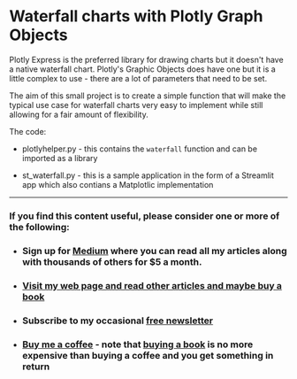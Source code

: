 # Waterfall charts with Plotly Graph Objects 

Plotly Express is the preferred library for drawing charts but it doesn't have a native waterfall chart. Plotly's Graphic Objects does have one but it is a little complex to use - there are a lot of parameters that need to be set.

The aim of this small project is to create a simple function that will make the typical use case for waterfall charts very easy to implement while still allowing for a fair amount of flexibility.

The code:

- plotlyhelper.py - this contains the `waterfall` function and can be imported as a library

- st_waterfall.py - this is a sample application in the form of a Streamlit app which also contians a Matplotlic implementation


---
### If you find this content useful, please consider one or more of the following:

-  ### Sign up for [Medium](https://medium.com/@alan-jones/membership) where you can read all my articles along with thousands of others for $5 a month.  
-  ### [Visit my web page and read other articles and maybe buy a book](alanjones2.github.io)
-  ### Subscribe to my occasional [free newsletter](https://technofile.substack.com/)
-  ### [Buy me a coffee](https://ko-fi.com/alan_jones) - note that [buying a book](alanjones2.github.io) is no more expensive than buying a coffee and you get something in return